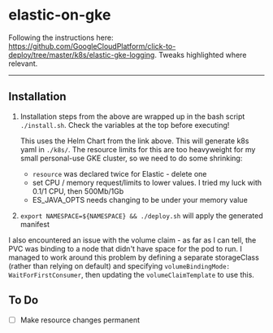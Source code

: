 # elastic-on-gke

Following the instructions here: https://github.com/GoogleCloudPlatform/click-to-deploy/tree/master/k8s/elastic-gke-logging. Tweaks highlighted where relevant.

---

## Installation

1. Installation steps from the above are wrapped up in the bash script `./install.sh`. Check the variables at the top before executing!

    This uses the Helm Chart from the link above. This will generate k8s yaml in `./k8s/`. The resource limits for this are too heavyweight for my small personal-use GKE cluster, so we need to do some shrinking:

    - `resource` was declared twice for Elastic - delete one
    - set CPU / memory request/limits to lower values. I tried my luck with 0.1/1 CPU, then 500Mb/1Gb
    - ES_JAVA_OPTS needs changing to be under your memory value

2. `export NAMESPACE=${NAMESPACE} && ./deploy.sh` will apply the generated manifest

I also encountered an issue with the volume claim - as far as I can tell, the PVC was binding to a node that didn't have space for the pod to run. I managed to work around this problem by defining a separate storageClass (rather than relying on default) and specifying `volumeBindingMode: WaitForFirstConsumer`, then updating the `volumeClaimTemplate` to use this.

## To Do

- [ ] Make resource changes permanent
